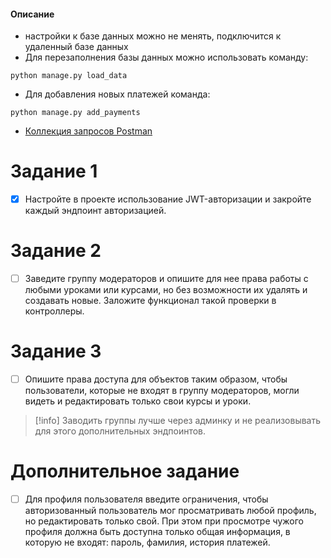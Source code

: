 #### Описание
- настройки к базе данных можно не менять, подключится к удаленный базе данных
- Для перезаполнения базы данных можно использовать команду:
```
python manage.py load_data
```
- Для добавления новых платежей команда:
```
python manage.py add_payments
```
- [Коллекция запросов Postman](./course7.postman_collection.json)
# Задание 1
- [x] Настройте в проекте использование JWT-авторизации и закройте каждый эндпоинт авторизацией.
# Задание 2
- [ ] Заведите группу модераторов и опишите для нее права работы с любыми уроками или курсами, но без возможности их удалять и создавать новые. Заложите функционал такой проверки в контроллеры.
# Задание 3
- [ ] Опишите права доступа для объектов таким образом, чтобы пользователи, которые не входят в группу модераторов, могли видеть и редактировать только свои курсы и уроки.
>[!info]
>Заводить группы лучше через админку и не реализовывать для этого дополнительных эндпоинтов.
# Дополнительное задание
- [ ] Для профиля пользователя введите ограничения, чтобы авторизованный пользователь мог просматривать любой профиль, но редактировать только свой. При этом при просмотре чужого профиля должна быть доступна только общая информация, в которую не входят: пароль, фамилия, история платежей.